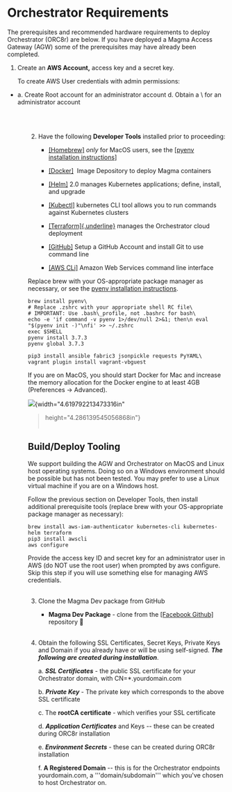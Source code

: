 # Orchestrator Requirements

The prerequisites and recommended hardware requirements to deploy
Orchestrator (ORC8r) are below. If you have deployed a Magma Access
Gateway (AGW) some of the prerequisites may have already been completed.

1.  Create an **AWS Account,** access key and a secret key.
    
    To create AWS User credentials with admin permissions:
<ul>
    <li>a.  Create Root account<li?
    b.  Create an Admin User account
    c.  Obtain an \<access key ID\> for an administrator account
    d.  Obtain a \<secret key\> for an administrator account<ul> <br><br/>


2.  Have the following **Developer Tools** installed prior to proceeding:

    -   [[Homebrew]](https://brew.sh/) *only* for MacOS users, see the [[pyenv installation
        instructions]](https://github.com/pyenv/pyenv#installation)

    -   [[Docker]](https://www.docker.com/)  Image Depository to deploy Magma containers

    -   [[Helm]](https://helm.sh/) 2.0 manages Kubernetes applications; define, install, and upgrade

    -   [[Kubectl]](https://kubernetes.io/docs/tasks/tools/install-kubectl/)
        kubernetes CLI tool allows you to run commands against Kubernetes clusters

    -   [[Terraform]{.underline}](https://www.terraform.io/downloads.html) manages the Orchestrator cloud deployment

    -   [[GitHub]](https://help.github.com/en/github/getting-started-with-github/set-up-git)
        Setup a GitHub Account and install Git to use command line

    -   [[AWS CLi]](https://aws.amazon.com/cli/) Amazon Web Services command line interface

Replace brew with your OS-appropriate package manager as necessary, or see the [pyenv installation
instructions](https://github.com/pyenv/pyenv#installation).

```
brew install pyenv\
# Replace .zshrc with your appropriate shell RC file\
# IMPORTANT: Use .bash\_profile, not .bashrc for bash\
echo -e 'if command -v pyenv 1>/dev/null 2>&1; then\n eval "$(pyenv init -)"\nfi' >> ~/.zshrc
exec $SHELL
pyenv install 3.7.3
pyenv global 3.7.3
```
```
pip3 install ansible fabric3 jsonpickle requests PyYAML\
vagrant plugin install vagrant-vbguest
```
If you are on MacOS, you should start Docker for Mac and increase the memory allocation for the Docker engine to at least 4GB (Preferences -> Advanced).

![](media/image3.png){width="4.619792213473316in"
> height="4.286139545056868in"}
<br><br/>

## Build/Deploy Tooling

We support building the AGW and Orchestrator on MacOS and Linux host
operating systems. Doing so on a Windows environment should be
possible but has not been tested. You may prefer to use a Linux
virtual machine if you are on a Windows host.

Follow the previous section on Developer Tools, then install
additional prerequisite tools (replace brew with your OS-appropriate
package manager as necessary):

```
brew install aws-iam-authenticator kubernetes-cli kubernetes-helm terraform
pip3 install awscli
aws configure
```

Provide the access key ID and secret key for an administrator user in
AWS (do NOT use the root user) when prompted by aws configure. Skip
this step if you will use something else for managing AWS credentials. <br><br/>

3.  Clone the Magma Dev package from GitHub

    -   **Magma Dev Package** - clone from the [[Facebook Github]](https://github.com/facebookincubator/magma/) repository
        &#x1F4D9; <br><br/>

4.  Obtain the following SSL Certificates, Secret Keys, Private Keys and Domain if you already have or will be using self-signed.
    ***The following are created during installation***.

    a.  ***SSL Certificates*** - the public SSL certificate for your Orchestrator domain, with CN=\*.yourdomain.com

    b.  ***Private Key*** - The private key which corresponds to the above SSL certificate

    c.  The **rootCA certificate** - which verifies your SSL certificate

    d.  ***Application Certificates*** and Keys -- these can be created during ORC8r installation

    e.  ***Environment Secrets*** - these can be created during ORC8r installation

    f.  **A Registered Domain** -- this is for the Orchestrator endpoints yourdomain.com, a '''domain/subdomain''' which you've
        chosen to host Orchestrator on.
